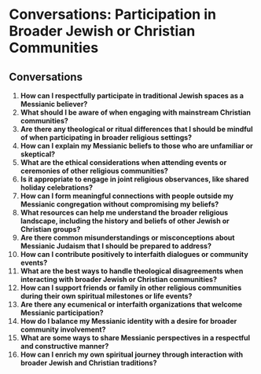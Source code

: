 # Conversations: Participation in Broader Jewish or Christian Communities

## Conversations

1. **How can I respectfully participate in traditional Jewish spaces as a Messianic believer?**
2. **What should I be aware of when engaging with mainstream Christian communities?**
3. **Are there any theological or ritual differences that I should be mindful of when participating in broader religious settings?**
4. **How can I explain my Messianic beliefs to those who are unfamiliar or skeptical?**
5. **What are the ethical considerations when attending events or ceremonies of other religious communities?**
6. **Is it appropriate to engage in joint religious observances, like shared holiday celebrations?**
7. **How can I form meaningful connections with people outside my Messianic congregation without compromising my beliefs?**
8. **What resources can help me understand the broader religious landscape, including the history and beliefs of other Jewish or Christian groups?**
9. **Are there common misunderstandings or misconceptions about Messianic Judaism that I should be prepared to address?**
10. **How can I contribute positively to interfaith dialogues or community events?**
11. **What are the best ways to handle theological disagreements when interacting with broader Jewish or Christian communities?**
12. **How can I support friends or family in other religious communities during their own spiritual milestones or life events?**
13. **Are there any ecumenical or interfaith organizations that welcome Messianic participation?**
14. **How do I balance my Messianic identity with a desire for broader community involvement?**
15. **What are some ways to share Messianic perspectives in a respectful and constructive manner?**
16. **How can I enrich my own spiritual journey through interaction with broader Jewish and Christian traditions?**
